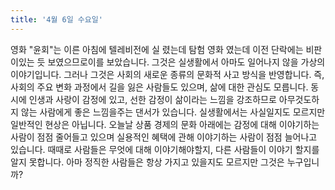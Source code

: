 ```yaml
---
title: '4월 6일 수요일'
---
```

영화 "윤회"는 이른 아침에 텔레비전에 실 렸는데 탐험 영화 였는데 이전 단락에는 비판이있는 듯 보였으므로이를 보았습니다. 그것은 실생활에서 아마도 일어나지 않을 가상의 이야기입니다. 그러나 그것은 사회의 새로운 종류의 문화적 사고 방식을 반영합니다. 즉, 사회의 주요 변화 과정에서 길을 잃은 사람들도 있으며, 삶에 대한 관심도 모릅니다. 동시에 인생과 사랑이 감정에 있고, 선한 감정이 삶이라는 느낌을 강조하므로 아무것도하지 않는 사람에게 좋은 느낌을주는 댄서가 있습니다. 실생활에서는 사실일지도 모르지만 일반적인 현상은 아닙니다. 오늘날 상품 경제의 문화 아래에는 감정에 대해 이야기하는 사람이 점점 줄어들고 있으며 실용적인 혜택에 관해 이야기하는 사람이 점점 늘어나고 있습니다. 때때로 사람들은 무엇에 대해 이야기해야할지, 다른 사람들이 이야기 할지를 알지 못합니다. 아마 정직한 사람들은 항상 가지고 있을지도 모르지만 그것은 누구입니까?

